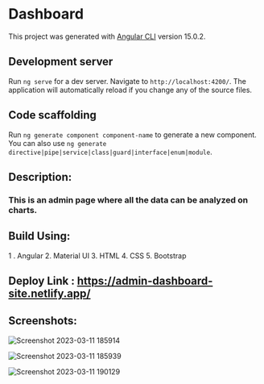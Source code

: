 # Dashboard

This project was generated with [Angular CLI](https://github.com/angular/angular-cli) version 15.0.2.

## Development server

Run `ng serve` for a dev server. Navigate to `http://localhost:4200/`. The application will automatically reload if you change any of the source files.

## Code scaffolding

Run `ng generate component component-name` to generate a new component. You can also use `ng generate directive|pipe|service|class|guard|interface|enum|module`.

## Description: 
###  This is an admin page where all the data can be analyzed on charts. 

## Build Using: 
1 . Angular
2. Material UI
3. HTML
4. CSS 
5. Bootstrap


## Deploy Link : https://admin-dashboard-site.netlify.app/

## Screenshots: 


![Screenshot 2023-03-11 185914](https://user-images.githubusercontent.com/107243951/224502633-9dc99178-f743-4678-b70e-2c29020af536.png)

![Screenshot 2023-03-11 185939](https://user-images.githubusercontent.com/107243951/224502634-f5b2249e-9138-430a-ab4d-467e71776328.png)

![Screenshot 2023-03-11 190129](https://user-images.githubusercontent.com/107243951/224502631-1a4a1b47-9c37-462b-984d-d5f04382e7a1.png)

